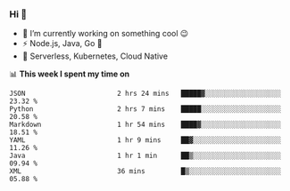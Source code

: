### Hi 👋

<!--
**nodejh/nodejh** is a ✨ _special_ ✨ repository because its `README.md` (this file) appears on your GitHub profile.

Here are some ideas to get you started:

- 🔭 I’m currently working on ...
- 🌱 I’m currently learning ...
- 👯 I’m looking to collaborate on ...
- 🤔 I’m looking for help with ...
- 💬 Ask me about ...
- 📫 How to reach me: ...
- 😄 Pronouns: ...
- ⚡ Fun fact: ...
-->

- 🔭 I’m currently working on something cool :wink:
- ⚡ Node.js, Java, Go :thought_balloon:
- 🤖 Serverless, Kubernetes, Cloud Native

📊 **This week I spent my time on**

<!--START_SECTION:waka-->

```text
JSON                       2 hrs 24 mins   █████▓░░░░░░░░░░░░░░░░░░░   23.32 %
Python                     2 hrs 7 mins    █████░░░░░░░░░░░░░░░░░░░░   20.58 %
Markdown                   1 hr 54 mins    ████▓░░░░░░░░░░░░░░░░░░░░   18.51 %
YAML                       1 hr 9 mins     ██▓░░░░░░░░░░░░░░░░░░░░░░   11.26 %
Java                       1 hr 1 min      ██▒░░░░░░░░░░░░░░░░░░░░░░   09.94 %
XML                        36 mins         █▒░░░░░░░░░░░░░░░░░░░░░░░   05.88 %
```

<!--END_SECTION:waka-->


<!--
:traffic_light: **Visitors**

![visitors](https://visitor-badge.glitch.me/badge?page_id=nodejh.nodejh)
-->
